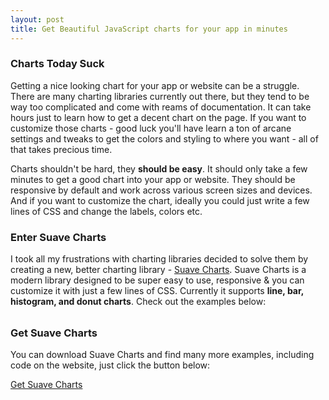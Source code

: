 ```yaml
---
layout: post
title: Get Beautiful JavaScript charts for your app in minutes
---
```


### Charts Today Suck
Getting a nice looking chart for your app or website can be a struggle. There are many charting libraries currently out there, but they tend to be way too complicated and come with reams of documentation. It can take hours just to learn how to get a decent chart on the page. If you want to customize those charts - good luck you'll have learn a ton of arcane settings and tweaks to get the colors and styling to where you want - all of that takes precious time.

Charts shouldn't be hard, they **should be easy**. It should only take a few minutes to get a good chart into your app or website. They should be responsive by default and work across various screen sizes and devices. And if you want to customize the chart, ideally you could just write a few lines of CSS and change the labels, colors etc. 


### Enter Suave Charts
I took all my frustrations with charting libraries decided to solve them by creating a new, better charting library - [Suave Charts](http://suavecharts.com). Suave Charts is a modern library designed to be super easy to use, responsive & you can customize it with just a few lines of CSS. Currently it supports **line, bar, histogram, and donut charts**. Check out the examples below:


<div id="chart"></div>
<div id="horizontal-bar"></div>
<div style="margin-bottom: 2rem;" id="basic-donut"></div>

### Get Suave Charts
You can download Suave Charts and find many more examples, including code on the website, just click the button below: 

<a href="http://suavecharts.com/" class="bordered pill green button">Get Suave Charts</a>

<script type="text/javascript">
var labels = []
var data = []
for (i = 0; i < 21; i++) {
  labels.push(i)
  data.push(Math.round(Math.random(i) * i *100))
}

chart = new Suave.LineChart("#chart")

// Draw the chart
chart.draw({
  labels: labels, 
  lines: [ 
    { label: "line1", values: data  }
  ]
})
</script>

<script>
function rand() { 
  return Math.round(Math.random() * 10)
}


// Create a bar chart
var chart = new Suave.BarChart(
  "#horizontal-bar", 
  { layout: "horizontal" }
)

// Draw the chart
chart.draw({
  labels: [
    "Monday",
    "Tuesday",
    "Wednesday",
    "Thursday",
    "Friday"
  ],

  bars: [
    [rand(), rand(), rand()],
    [rand(), rand(), rand()],
    [rand(), rand(), rand()],
    [rand(), rand(), rand()],
    [rand(), rand(), rand()]
  ]
})

var chart = new Suave.DonutChart("#basic-donut", {
  // Controls the size of the donut hole [0 to 1]. 
  // For a pie chart, set this to 0
  holeSize: 0.5 
})

// Draw the chart
chart.draw([ 
  ["Monday", 10],
  ["Tuesday", 9],
  ["Wednesday", 5],
  ["Thursday", 11],
  ["Friday", 20],
  ["Saturday", 13],
  ["Sunday", 7]
])
</script>



